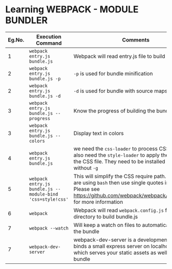 # Learning WEBPACK - MODULE BUNDLER

|Eg.No.|Execution Command|Comments|
|------|-----------------|--------|
|1|```webpack entry.js bundle.js```|Webpack will read entry.js file to build bundle.js|
|2|```webpack entry.js bundle.js -p``` |```-p``` is used for bundle minification|
|2|```webpack entry.js bundle.js -d```|```-d``` is used for bundle with source maps|
|3|```webpack entry.js bundle.js --progress```|Know the progress of building the bundle|
|3|```webpack entry.js bundle.js --colors```|Display text in colors|
|4|```webpack entry.js bundle.js```|we need the ```css-loader``` to process CSS files. We also need the ```style-loader``` to apply the styles in the CSS file. They need to be installed locally, without ```-g```|
|5|```webpack entry.js bundle.js --module-bind 'css=style!css'``` | This will simplify the CSS require path. Note: If you are using ```bash``` then use single quotes in Command. Please see https://github.com/webpack/webpack/issues/1453 for more information|
|6|```webpack```|Webpack will read ```webpack.config.js``` from the root directory to build bundle.js|
|7|```webpack --watch```|Will keep a watch on files to automatically rebuild the bundle|
|7|```webpack-dev-server```|webpack-dev-server is a development server, it binds a small express server on localhost:8080 which serves your static assets as well as the bundle|
